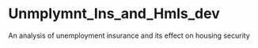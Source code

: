 # Unmplymnt_Ins_and_Hmls_dev
An analysis of unemployment insurance and its effect on housing security
